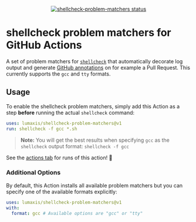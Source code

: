
<p align="center">
  <a href="https://github.com/lumaxis/shellcheck-problem-matchers/actions"><img alt="shellcheck-problem-matchers status" src="https://github.com/lumaxis/shellcheck-problem-matchers/workflows/Test%20shellcheck%20problem%20matchers/badge.svg"></a>
</p>

# shellcheck problem matchers for GitHub Actions

A set of problem matchers for [`shellcheck`](https://github.com/koalaman/shellcheck) that automatically decorate log output and generate [GitHub annotations](https://help.github.com/en/github/collaborating-with-issues-and-pull-requests/about-status-checks) on for example a Pull Request.
This currently supports the `gcc` and `tty` formats.

## Usage

To enable the shellcheck problem matchers, simply add this Action as a step **before** running the actual `shellcheck` command:

```yaml
uses: lumaxis/shellcheck-problem-matchers@v1
run: shellcheck -f gcc *.sh
```

> **Note:** You will get the best results when specifying `gcc` as the `shellcheck` output format: `shellcheck -f gcc`

See the [actions tab](https://github.com/lumaxis/shellcheck-problem-matchers/actions) for runs of this action! :rocket:

### Additional Options

By default, this Action installs all available problem matchers but you can specify one of the available formats explicitly:

```yaml
uses: lumaxis/shellcheck-problem-matchers@v1
with:
  format: gcc # Available options are "gcc" or "tty"
```
